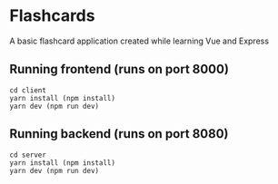 # Flashcards
A basic flashcard application created while learning Vue and Express

## Running frontend (runs on port 8000)
```
cd client
yarn install (npm install)
yarn dev (npm run dev)
```

## Running backend (runs on port 8080)
```
cd server
yarn install (npm install)
yarn dev (npm run dev)
```
